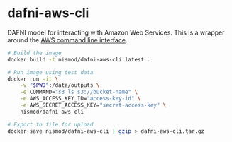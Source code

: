 # dafni-aws-cli

DAFNI model for interacting with Amazon Web Services. This is a wrapper around
the
[AWS command line interface](https://docs.aws.amazon.com/cli/latest/userguide/cli-chap-welcome.html).

```bash
# Build the image
docker build -t nismod/dafni-aws-cli:latest .

# Run image using test data
docker run -it \
    -v "$PWD":/data/outputs \
    -e COMMAND="s3 ls s3://bucket-name" \
    -e AWS_ACCESS_KEY_ID="access-key-id" \
    -e AWS_SECRET_ACCESS_KEY="secret-access-key" \
    nismod/dafni-aws-cli

# Export to file for upload
docker save nismod/dafni-aws-cli | gzip > dafni-aws-cli.tar.gz
```
